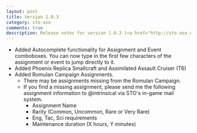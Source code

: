 ```yaml
---
layout: post
title: Version 1.0.3
category: sto-aso
comments: true
description: Release notes for version 1.0.3 (<a href="http://sto-aso.com.s3-website-us-east-1.amazonaws.com/1.0.3/sto-aso.zip">download</a>)
---
```


 - Added Autocomplete functionality for Assignment and Event comboboxes. You can now type in the first few characters of the assignment or event to jump directly to it.
 - Added Phoenix Replica Smallcraft and Assimilated Assault Cruiser (T6)
 - Added Romulan Campaign Assignments.
   - There may be assignments missing from the Romulan Campaign.
   - If you find a missing assignment, please send me the following assignment information to @intrinsical via STO's in-game mail system.
      - Assignment Name
      - Rarity (Common, Uncommon, Rare or Very Rare)
      - Eng, Tac, Sci requirements
      - Maintenance duration (X hours, Y minutes)